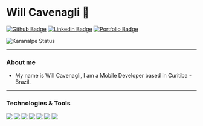 # Will Cavenagli :rocket:

[![Github Badge](https://img.shields.io/badge/-Github-000?style=flat-square&logo=Github&logoColor=white&link=https://github.com/WillCavenagli)](https://github.com/willcav) 
[![Linkedin Badge](https://img.shields.io/badge/-LinkedIn-blue?style=flat-square&logo=Linkedin&logoColor=white&link=https://www.linkedin.com/in/wcavenagli/)](https://www.linkedin.com/in/wcavenagli/)
[![Portfolio Badge](https://img.shields.io/badge/-Portfolio-white?style=flat-square&logo=square&logoColor=black&link=https://willcav.com/)](https://willcav.com)

![Karanalpe Status](https://github-readme-stats.vercel.app/api?username=WillCavenagli&show_icons=true)

---

### About me

- My name is Will Cavenagli, I am a Mobile Developer based in Curitiba - Brazil.

---
### Technologies & Tools

![](https://img.shields.io/badge/-Flutter-informational?style=flat&logo=flutter&logoColor=white&color=60c9f8)
![](https://img.shields.io/badge/-Dart-informational?style=flat&logo=dart&logoColor=white&color=035597)
![](https://img.shields.io/badge/-Kotlin-informational?style=flat&logo=kotlin&logoColor=white&color=ed7c36)
![](https://img.shields.io/badge/-Java-informational?style=flat&logo=java&logoColor=red&color=ffffff)
![](https://img.shields.io/badge/-JavaScript-informational?style=flat&logo=javascript&logoColor=white&color=9400D3)
![](https://img.shields.io/badge/-Node.Js-informational?style=flat&logo=node.js&logoColor=white&color=8cbf3e)
![](https://img.shields.io/badge/-Firebase-informational?style=flat&logo=firebase&logoColor=white&color=f7c42b)


